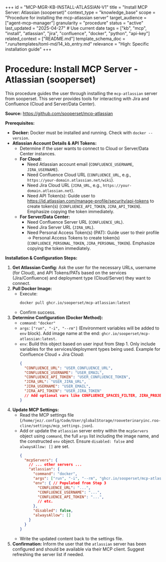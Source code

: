+++
id = "MCP-MGR-KB-INSTALL-ATLASSIAN-V1"
title = "Install MCP Server: Atlassian (sooperset)"
context_type = "knowledge_base"
scope = "Procedure for installing the mcp-atlassian server"
target_audience = ["agent-mcp-manager"]
granularity = "procedure"
status = "active"
last_updated = "2025-04-27" # Use current date
tags = ["kb", "mcp", "install", "atlassian", "jira", "confluence", "docker", "python", "api-key"]
related_context = ["README.md"]
template_schema_doc = ".ruru/templates/toml-md/14_kb_entry.md"
relevance = "High: Specific installation guide"
+++

# Procedure: Install MCP Server - Atlassian (sooperset)

This procedure guides the user through installing the `mcp-atlassian` server from sooperset. This server provides tools for interacting with Jira and Confluence (Cloud and Server/Data Center).

**Source:** <https://github.com/sooperset/mcp-atlassian>

**Prerequisites:**

*   **Docker:** Docker must be installed and running. Check with `docker --version`.
*   **Atlassian Account Details & API Tokens:**
    *   Determine if the user wants to connect to Cloud or Server/Data Center instances.
    *   **For Cloud:**
        *   Need Atlassian account email (`CONFLUENCE_USERNAME`, `JIRA_USERNAME`).
        *   Need Confluence Cloud URL (`CONFLUENCE_URL`, e.g., `https://your-domain.atlassian.net/wiki`).
        *   Need Jira Cloud URL (`JIRA_URL`, e.g., `https://your-domain.atlassian.net`).
        *   Need API Token(s): Guide user to <https://id.atlassian.com/manage-profile/security/api-tokens> to create token(s) (`CONFLUENCE_API_TOKEN`, `JIRA_API_TOKEN`). Emphasize copying the token immediately.
    *   **For Server/Data Center:**
        *   Need Confluence Server URL (`CONFLUENCE_URL`).
        *   Need Jira Server URL (`JIRA_URL`).
        *   Need Personal Access Token(s) (PAT): Guide user to their profile -> Personal Access Tokens to create token(s) (`CONFLUENCE_PERSONAL_TOKEN`, `JIRA_PERSONAL_TOKEN`). Emphasize copying the token immediately.

**Installation & Configuration Steps:**

1.  **Get Atlassian Config:** Ask the user for the necessary URLs, username (for Cloud), and API Tokens/PATs based on the services (Jira/Confluence) and deployment type (Cloud/Server) they want to connect.
2.  **Pull Docker Image:**
    *   Execute:
        ```bash
        docker pull ghcr.io/sooperset/mcp-atlassian:latest
        ```
    *   Confirm success.
3.  **Determine Configuration (Docker Method):**
    *   `command`: `"docker"`
    *   `args`: `["run", "-i", "--rm"]` (Environment variables will be added to `env` block). Add image name at the end: `ghcr.io/sooperset/mcp-atlassian:latest`.
    *   `env`: Build this object based on user input from Step 1. Only include variables for the services/deployment types being used. Example for Confluence Cloud + Jira Cloud:
        ```json
        {
          "CONFLUENCE_URL": "USER_CONFLUENCE_URL",
          "CONFLUENCE_USERNAME": "USER_EMAIL",
          "CONFLUENCE_API_TOKEN": "USER_CONFLUENCE_TOKEN",
          "JIRA_URL": "USER_JIRA_URL",
          "JIRA_USERNAME": "USER_EMAIL",
          "JIRA_API_TOKEN": "USER_JIRA_TOKEN"
          // Add optional vars like CONFLUENCE_SPACES_FILTER, JIRA_PROJECTS_FILTER, READ_ONLY_MODE="true" if requested
        }
        ```
4.  **Update MCP Settings:**
    *   Read the MCP settings file (`/home/jez/.config/Code/User/globalStorage/rooveterinaryinc.roo-cline/settings/mcp_settings.json`).
    *   Add or update the `atlassian` server entry within the `mcpServers` object using `command`, the full `args` list including the image name, and the constructed `env` object. Ensure `disabled: false` and `alwaysAllow: []` are set.
        ```json
        {
          "mcpServers": {
            // ... other servers ...
            "atlassian": {
              "command": "docker",
              "args": ["run", "-i", "--rm", "ghcr.io/sooperset/mcp-atlassian:latest"],
              "env": { // Populated from Step 3
                "CONFLUENCE_URL": "...",
                "CONFLUENCE_USERNAME": "...",
                "CONFLUENCE_API_TOKEN": "...",
                // etc.
              },
              "disabled": false,
              "alwaysAllow": []
            }
          }
        }
        ```
    *   Write the updated content back to the settings file.
5.  **Confirmation:** Inform the user that the `atlassian` server has been configured and should be available via their MCP client. Suggest refreshing the server list if needed.
